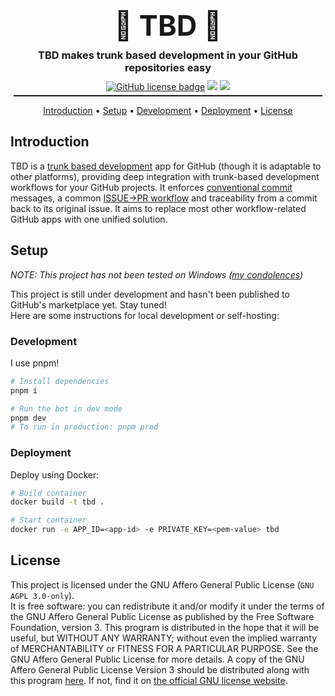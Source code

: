 <h1 align="center" style="font-size: 45px; border: none; padding: 0; margin: 0;">🦥 TBD 🎋</h1>
<h3 align="center"style="margin: 10px;">TBD makes trunk based development in your GitHub repositories easy</h3>
<p align="center" style="margin: 0; padding: 0;">
  <a href="LICENSE.md"><img src="https://img.shields.io/github/license/GitGangGuy/TBD" alt="GitHub license badge" /></a>
  <a href="#"><img src="https://img.shields.io/github/commit-activity/m/GitGangGuy/TBD" /></a>
  <a href="#"><img src="https://img.shields.io/github/last-commit/GitGangGuy/TBD" /></a>
</p>
<hr style="height: 2px; margin: 5px;" />
<p align="center">
  <a href="#introduction">Introduction</a> •
  <a href="#setup">Setup</a> •
  <a href="#development">Development</a> •
  <a href="#deployment">Deployment</a> •
  <a href="#license">License</a>
</p>

## Introduction

TBD is a [trunk based development](https://trunkbaseddevelopment.com/) app for GitHub (though it is adaptable to other platforms), providing deep integration with trunk-based development workflows for your GitHub projects. It enforces [conventional commit](https://www.conventionalcommits.org/en/v1.0.0/) messages, a common [ISSUE->PR workflow](wiki/Workflow.md) and traceability from a commit back to its original issue. It aims to replace most other workflow-related GitHub apps with one unified solution.

## Setup

_NOTE: This project has not been tested on Windows ([m](https://tinyurl.com/nuub2bq)[y](https://tinyurl.com/y2emej63)[ ](https://tinyurl.com/y2lzznux)[c](https://tinyurl.com/y3v8vo5a)[o](https://tinyurl.com/y4qcfkw3)[n](https://tinyurl.com/y5gm9ysv)[d](https://tinyurl.com/y69uplwl)[o](https://tinyurl.com/yygc57ta)[l](https://tinyurl.com/yynoa7ql)[e](https://tinyurl.com/y3shavwn)[n](https://tinyurl.com/yxladmrj)[c](https://tinyurl.com/y3yxymqr)[e](https://tinyurl.com/y2c6alo5)[s](https://tinyurl.com/y5qtqr6p))_

This project is still under development and hasn't been published to GitHub's marketplace yet. Stay tuned!  
Here are some instructions for local development or self-hosting:

### Development

I use pnpm!

```sh
# Install dependencies
pnpm i

# Run the bot in dev mode
pnpm dev
# To run in production: pnpm prod
```

### Deployment

Deploy using Docker:

```sh
# Build container
docker build -t tbd .

# Start container
docker run -e APP_ID=<app-id> -e PRIVATE_KEY=<pem-value> tbd
```

## License

This project is licensed under the GNU Affero General Public License (`GNU AGPL 3.0-only`).<br />
It is free software: you can redistribute it and/or modify it under the terms of the GNU Affero General Public License as published by the Free Software Foundation, version 3. This program is distributed in the hope that it will be useful, but WITHOUT ANY WARRANTY; without even the implied warranty of MERCHANTABILITY or FITNESS FOR A PARTICULAR PURPOSE. See the GNU Affero General Public License for more details. A copy of the GNU Affero General Public License Version 3 should be distributed along with this program [here](LICENSE.md). If not, find it on [the official GNU license website](https://www.gnu.org/licenses/).
